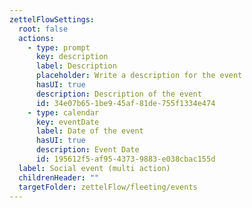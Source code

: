 ```yaml
---
zettelFlowSettings:
  root: false
  actions:
    - type: prompt
      key: description
      label: Description
      placeholder: Write a description for the event
      hasUI: true
      description: Description of the event
      id: 34e07b65-1be9-45af-81de-755f1334e474
    - type: calendar
      key: eventDate
      label: Date of the event
      hasUI: true
      description: Event Date
      id: 195612f5-af95-4373-9883-e038cbac155d
  label: Social event (multi action)
  childrenHeader: ""
  targetFolder: zettelFlow/fleeting/events
---
```

